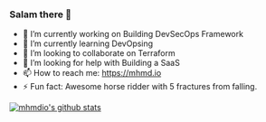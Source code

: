 ### Salam there 👋

- 🔭 I’m currently working on Building DevSecOps Framework
- 🌱 I’m currently learning DevOpsing
- 👯 I’m looking to collaborate on Terraform 
- 🤔 I’m looking for help with Building a SaaS
- 📫 How to reach me: https://mhmd.io
- ⚡ Fun fact: Awesome horse ridder with 5 fractures from falling.

<!--
**mhmdio/mhmdio** is a ✨ _special_ ✨ repository because its `README.md` (this file) appears on your GitHub profile.

Here are some ideas to get you started:

- 🔭 I’m currently working on ...
- 🌱 I’m currently learning ...
- 👯 I’m looking to collaborate on ...
- 🤔 I’m looking for help with ...
- 💬 Ask me about ...
- 📫 How to reach me: ...
- 😄 Pronouns: ...
- ⚡ Fun fact: ...
-->

[![mhmdio's github stats](https://github-readme-stats.vercel.app/api?username=mhmdio&show_icons=true&theme=dracula)](https://github.com/anuraghazra/github-readme-stats)
